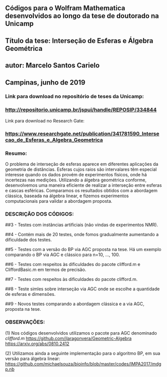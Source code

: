 ## Códigos para o Wolfram Mathematica desenvolvidos ao longo da tese de doutorado na Unicamp

## Título da tese: Interseção de Esferas e Álgebra Geométrica
## autor: Marcelo Santos Carielo
## Campinas, junho de 2019


### Link para download no repositório de teses da Unicamp:
### http://repositorio.unicamp.br/jspui/handle/REPOSIP/334844

Link para download no Research Gate:
### https://www.researchgate.net/publication/341781590_Intersecao_de_Esferas_e_Algebra_Geometrica


### Resumo:

O problema de interseção de esferas aparece em diferentes aplicações da geometria de
distâncias. Esferas cujos raios são intervalares têm especial interesse quando os dados
provém de experimentos físicos, onde há incertezas nas medições. Utilizando a álgebra
geométrica conforme, desenvolvemos uma maneira eficiente de realizar a interseção entre
esferas e cascas esféricas. Comparamos os resultados obtidos com a abordagem clássica,
baseada na álgebra linear, e fizemos experimentos computacionais para validar a abordagem
proposta.

### DESCRIÇÃO DOS CÓDIGOS:

##3 - Testes com instâncias artificiais (não vindas de experimentos NMR).

##4 - Contém mais de 20 testes, onde fomos gradualmente aumentando a dificuldade dos testes.

##5 - Testes com a versão do BP via AGC proposta na tese. Há um exemplo comparando o BP via AGC e clássico para n=10, ..., 100.

##6 - Testes com respeitos às dificuldades do pacote clifford.m e CliffordBasic.m em termos de precisão.

##7 - Testes com respeitos às dificuldades do pacote clifford.m.

##8 - Teste simles sobre interseção via AGC onde se escolhe a quantidade de esferas e dimensões.

##9 - Novos testes comparando a abordagem clássica e a via AGC, proposta na tese.



### OBSERVAÇÕES:

(1) Nos códigos desenvolvidos utilizamos o pacote para AGC denominado *clifford.m* 
https://github.com/jlaragonvera/Geometric-Algebra
https://arxiv.org/abs/0810.2412

(2) Utilizamos ainda a seguinte implementação para o algoritmo BP, em sua versão para álgebra linear:
https://github.com/michaelsouza/bioinfo/blob/master/codes/IMPA2017/mdgp.nb



